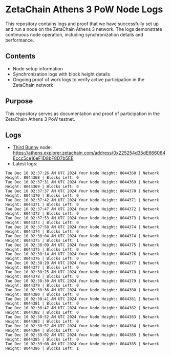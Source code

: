 # ZetaChain Athens 3 PoW Node Logs
This repository contains logs and proof that we have successfully set up and run a node on the ZetaChain Athens 3 network. The logs demonstrate continuous node operation, including synchronization details and performance.

## Contents
- Node setup information
- Synchronization logs with block height details
- Ongoing proof of work logs to verify active participation in the ZetaChain network

## Purpose
This repository serves as documentation and proof of participation in the ZetaChain Athens 3 PoW testnet.

## Logs

- [Third Bunny](https://thirdbunny.xyz/) node: https://athens.explorer.zetachain.com/address/0x225254d35dE666064Eccc5ce16eF1D8bF8D7b5EE
- Latest logs:
```
Tue Dec 10 02:37:26 AM UTC 2024 Your Node Height: 8044368 | Network Height: 8044368 | Blocks Left: 0
Tue Dec 10 02:37:31 AM UTC 2024 Your Node Height: 8044369 | Network Height: 8044369 | Blocks Left: 0
Tue Dec 10 02:37:37 AM UTC 2024 Your Node Height: 8044370 | Network Height: 8044370 | Blocks Left: 0
Tue Dec 10 02:37:42 AM UTC 2024 Your Node Height: 8044371 | Network Height: 8044371 | Blocks Left: 0
Tue Dec 10 02:37:47 AM UTC 2024 Your Node Height: 8044372 | Network Height: 8044372 | Blocks Left: 0
Tue Dec 10 02:37:53 AM UTC 2024 Your Node Height: 8044373 | Network Height: 8044373 | Blocks Left: 0
Tue Dec 10 02:37:58 AM UTC 2024 Your Node Height: 8044374 | Network Height: 8044374 | Blocks Left: 0
Tue Dec 10 02:38:04 AM UTC 2024 Your Node Height: 8044374 | Network Height: 8044375 | Blocks Left: 1
Tue Dec 10 02:38:09 AM UTC 2024 Your Node Height: 8044375 | Network Height: 8044375 | Blocks Left: 0
Tue Dec 10 02:38:14 AM UTC 2024 Your Node Height: 8044376 | Network Height: 8044376 | Blocks Left: 0
Tue Dec 10 02:38:20 AM UTC 2024 Your Node Height: 8044377 | Network Height: 8044377 | Blocks Left: 0
Tue Dec 10 02:38:25 AM UTC 2024 Your Node Height: 8044378 | Network Height: 8044378 | Blocks Left: 0
Tue Dec 10 02:38:30 AM UTC 2024 Your Node Height: 8044379 | Network Height: 8044379 | Blocks Left: 0
Tue Dec 10 02:38:36 AM UTC 2024 Your Node Height: 8044380 | Network Height: 8044380 | Blocks Left: 0
Tue Dec 10 02:38:41 AM UTC 2024 Your Node Height: 8044381 | Network Height: 8044381 | Blocks Left: 0
Tue Dec 10 02:38:47 AM UTC 2024 Your Node Height: 8044382 | Network Height: 8044382 | Blocks Left: 0
Tue Dec 10 02:38:52 AM UTC 2024 Your Node Height: 8044383 | Network Height: 8044383 | Blocks Left: 0
Tue Dec 10 02:38:57 AM UTC 2024 Your Node Height: 8044384 | Network Height: 8044384 | Blocks Left: 0
Tue Dec 10 02:39:02 AM UTC 2024 Your Node Height: 8044385 | Network Height: 8044385 | Blocks Left: 0
Tue Dec 10 02:39:08 AM UTC 2024 Your Node Height: 8044385 | Network Height: 8044386 | Blocks Left: 1
```
